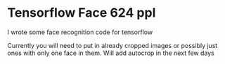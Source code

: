 # Tensorflow Face 624 ppl
 I wrote some face recognition code for tensorflow


Currently you will need to put in already cropped images or possibly just ones with only one face in them. 
Will add autocrop in the next few days

